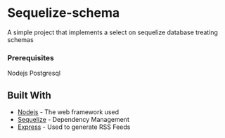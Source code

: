 # Sequelize-schema

A simple project that implements a select on sequelize database treating schemas

### Prerequisites

Nodejs
Postgresql

## Built With

* [Nodejs](https://nodejs.org) - The web framework used
* [Sequelize](http://docs.sequelizejs.com/) - Dependency Management
* [Express](https://expressjs.com) - Used to generate RSS Feeds


